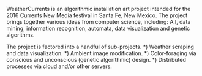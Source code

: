 WeatherCurrents is an algorithmic installation art project intended for the
2016 Currents New Media festival in Santa Fe, New Mexico. The project brings
together various ideas from computer science, including: A.I, data mining,
information recognition, automata, data visualization and genetic algorithms.

The project is factored into a handful of sub-projects.
*) Weather scraping and data visualization.
*) Ambient image modification.
*) Color-foraging via conscious and unconscious (genetic algorithmic) design.
*) Distributed processes via cloud and/or other servers.